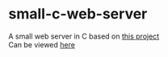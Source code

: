 # small-c-web-server
A small web server in C based on [this project](https://github.com/infraredCoding/cerveur)\
Can be viewed [here](https://infinite-atoll-32518.herokuapp.com)
